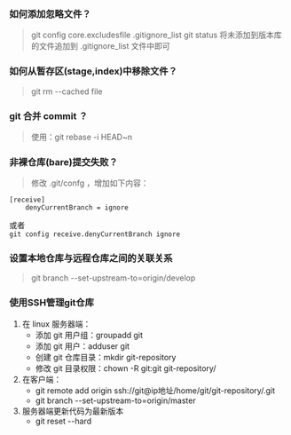 ### 如何添加忽略文件？
>git config core.excludesfile .gitignore_list
git status
将未添加到版本库的文件追加到 .gitignore_list 文件中即可

### 如何从暂存区(stage,index)中移除文件？
> git rm --cached file

### git 合并 commit ？
> 使用：git rebase -i HEAD~n

### 非裸仓库(bare)提交失败？
> 修改 .git/confg ，增加如下内容：  
```
[receive]  
    denyCurrentBranch = ignore  
```
或者  
`git config receive.denyCurrentBranch ignore`

### 设置本地仓库与远程仓库之间的关联关系
> git branch --set-upstream-to=origin/develop

### 使用SSH管理git仓库
1. 在 linux 服务器端：
    + 添加 git 用户组：groupadd git
    + 添加 git 用户：adduser git
    + 创建 git 仓库目录：mkdir git-repository
    + 修改 git 目录权限：chown -R git:git git-repository/
1. 在客户端：
    + git remote add origin ssh://git@ip地址/home/git/git-repository/.git
    + git branch --set-upstream-to=origin/master
1. 服务器端更新代码为最新版本
    + git reset --hard
